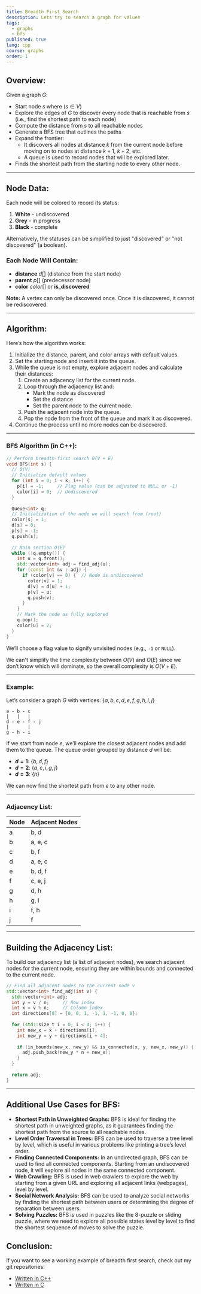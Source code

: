 ```yaml
---
title: Breadth First Search
description: Lets try to search a graph for values
tags:
  - graphs
  - bfs
published: true
lang: cpp
course: graphs
order: 1
---
```


## Overview:
Given a graph $G$:

- Start node $s$ where ($s \in V$)
- Explore the edges of $G$ to discover every node that is reachable from $s$ (i.e., find the shortest path to each node)
- Compute the distance from $s$ to all reachable nodes
- Generate a BFS tree that outlines the paths
- Expand the frontier:
    - It discovers all nodes at distance $k$ from the current node before moving on to nodes at distance $k+1$, $k+2$, etc.
    - A queue is used to record nodes that will be explored later.
- Finds the shortest path from the starting node to every other node.

---

## Node Data:

Each node will be colored to record its status:

1. **White** - undiscovered
2. **Grey** - in progress
3. **Black** - complete

Alternatively, the statuses can be simplified to just "discovered" or "not discovered" (a boolean).

### Each Node Will Contain:

- **distance** $d[]$ (distance from the start node)
- **parent** $p[]$ (predecessor node)
- **color** $color[]$ or **is_discovered**

**Note:** A vertex can only be discovered once. Once it is discovered, it cannot be rediscovered.

---

## Algorithm:

Here’s how the algorithm works:

1. Initialize the distance, parent, and color arrays with default values.
2. Set the starting node and insert it into the queue.
3. While the queue is not empty, explore adjacent nodes and calculate their distances:
    1. Create an adjacency list for the current node.
    2. Loop through the adjacency list and:
        - Mark the node as discovered
        - Set the distance
        - Set the parent node to the current node.
    3. Push the adjacent node into the queue.
    4. Pop the node from the front of the queue and mark it as discovered.
4. Continue the process until no more nodes can be discovered.

---

### BFS Algorithm (in C++):

```cpp
// Perform breadth-first search O(V + E)
void BFS(int s) {
  // O(V)
  // Initialize default values
  for (int i = 0; i < k; i++) {
    p[i] = -1;     // Flag value (can be adjusted to NULL or -1)
    color[i] = 0;  // Undiscovered
  }
  
  Queue<int> q;
  // Initialization of the node we will search from (root)
  color[s] = 1;
  d[s] = 0;
  p[s] = -1;
  q.push(s);
  
  // Main section O(E)
  while (!q.empty()) {
    int u = q.front();
    std::vector<int> adj = find_adj(u);
    for (const int &v : adj) {
      if (color[v] == 0) {  // Node is undiscovered
        color[v] = 1;
        d[v] = d[u] + 1;
        p[v] = u;
        q.push(v);
      }
    }
    // Mark the node as fully explored
    q.pop();
    color[u] = 2;
  }
}
```

We’ll choose a flag value to signify unvisited nodes (e.g., `-1` or `NULL`).

We can't simplify the time complexity between $O(V)$ and $O(E)$ since we don’t know which will dominate, so the overall complexity is $O(V + E)$.

---

### Example:

Let’s consider a graph $G$ with vertices: $\{a, b, c, d, e, f, g, h, i, j\}$

```
a - b - c
|   |   |
d - e - f - j
|       |
g - h - i
```

If we start from node $e$, we’ll explore the closest adjacent nodes and add them to the queue. The queue order grouped by distance $d$ will be:

- **$d = 1$**: $\{b, d, f\}$
- **$d = 2$**: $\{a, c, i, g, j\}$
- **$d = 3$**: $\{h\}$

We can now find the shortest path from $e$ to any other node.

---

### Adjacency List:

| Node | Adjacent Nodes |
| ---- | -------------- |
| a    | b, d           |
| b    | a, e, c        |
| c    | b, f           |
| d    | a, e, c        |
| e    | b, d, f        |
| f    | c, e, j        |
| g    | d, h           |
| h    | g, i           |
| i    | f, h           |
| j    | f              |

---

## Building the Adjacency List:

To build our adjacency list (a list of adjacent nodes), we search adjacent nodes for the current node, ensuring they are within bounds and connected to the current node.

```cpp
// Find all adjacent nodes to the current node v
std::vector<int> find_adj(int v) {
  std::vector<int> adj;
  int y = v / n;     // Row index
  int x = v % n;     // Column index
  int directions[8] = {0, 0, 1, -1, 1, -1, 0, 0};
  
  for (std::size_t i = 0; i < 4; i++) {
    int new_x = x + directions[i];
    int new_y = y + directions[i + 4];
    
    if (in_bounds(new_x, new_y) && is_connected(x, y, new_x, new_y)) {
      adj.push_back(new_y * n + new_x);
    }
  }
  
  return adj;
}
```

---

## Additional Use Cases for BFS:

- **Shortest Path in Unweighted Graphs:** BFS is ideal for finding the shortest path in unweighted graphs, as it guarantees finding the shortest path from the source to all reachable nodes.
- **Level Order Traversal in Trees:** BFS can be used to traverse a tree level by level, which is useful in various problems like printing a tree’s level order.
- **Finding Connected Components:** In an undirected graph, BFS can be used to find all connected components. Starting from an undiscovered node, it will explore all nodes in the same connected component.
- **Web Crawling:** BFS is used in web crawlers to explore the web by starting from a given URL and exploring all adjacent links (webpages), level by level.
- **Social Network Analysis:** BFS can be used to analyze social networks by finding the shortest path between users or determining the degree of separation between users.
- **Solving Puzzles:** BFS is used in puzzles like the 8-puzzle or sliding puzzle, where we need to explore all possible states level by level to find the shortest sequence of moves to solve the puzzle.

## Conclusion:

If you want to see a working example of breadth first search, check out my git repositories:
- [Written in C++](https://github.com/ethanokamura/dsa/tree/main/graphs/bfs/cpp)
- [Written in C](https://github.com/ethanokamura/dsa/tree/main/graphs/bfs/c)